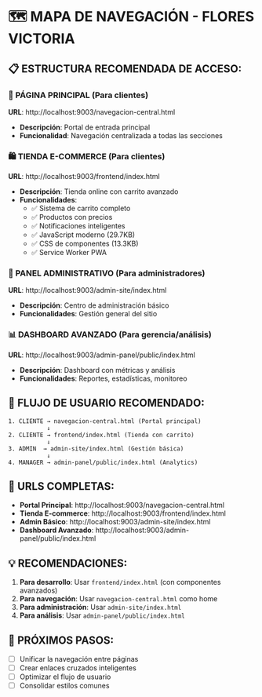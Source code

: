 # 🗺️ MAPA DE NAVEGACIÓN - FLORES VICTORIA

## 📋 ESTRUCTURA RECOMENDADA DE ACCESO:

### 🌟 PÁGINA PRINCIPAL (Para clientes)
**URL**: http://localhost:9003/navegacion-central.html
- **Descripción**: Portal de entrada principal 
- **Funcionalidad**: Navegación centralizada a todas las secciones

### 🛍️ TIENDA E-COMMERCE (Para clientes)
**URL**: http://localhost:9003/frontend/index.html
- **Descripción**: Tienda online con carrito avanzado
- **Funcionalidades**: 
  - ✅ Sistema de carrito completo
  - ✅ Productos con precios
  - ✅ Notificaciones inteligentes
  - ✅ JavaScript moderno (29.7KB)
  - ✅ CSS de componentes (13.3KB)
  - ✅ Service Worker PWA

### 🔧 PANEL ADMINISTRATIVO (Para administradores)
**URL**: http://localhost:9003/admin-site/index.html  
- **Descripción**: Centro de administración básico
- **Funcionalidades**: Gestión general del sitio

### 📊 DASHBOARD AVANZADO (Para gerencia/análisis)
**URL**: http://localhost:9003/admin-panel/public/index.html
- **Descripción**: Dashboard con métricas y análisis
- **Funcionalidades**: Reportes, estadísticas, monitoreo

## 🎯 FLUJO DE USUARIO RECOMENDADO:

```
1. CLIENTE → navegacion-central.html (Portal principal)
           ↓
2. CLIENTE → frontend/index.html (Tienda con carrito)
           ↓
3. ADMIN  → admin-site/index.html (Gestión básica)
           ↓
4. MANAGER → admin-panel/public/index.html (Analytics)
```

## 🔗 URLS COMPLETAS:

- **Portal Principal**: http://localhost:9003/navegacion-central.html
- **Tienda E-commerce**: http://localhost:9003/frontend/index.html
- **Admin Básico**: http://localhost:9003/admin-site/index.html  
- **Dashboard Avanzado**: http://localhost:9003/admin-panel/public/index.html

## 💡 RECOMENDACIONES:

1. **Para desarrollo**: Usar `frontend/index.html` (con componentes avanzados)
2. **Para navegación**: Usar `navegacion-central.html` como home
3. **Para administración**: Usar `admin-site/index.html`
4. **Para análisis**: Usar `admin-panel/public/index.html`

## 🚀 PRÓXIMOS PASOS:

- [ ] Unificar la navegación entre páginas
- [ ] Crear enlaces cruzados inteligentes  
- [ ] Optimizar el flujo de usuario
- [ ] Consolidar estilos comunes